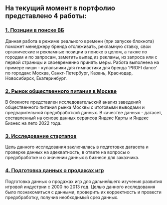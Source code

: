 ## На текущий момент в портфолио представлено 4 работы:
### [1. Позиции в поиске ВБ](https://github.com/selemenovaaa/Portfolio/blob/main/1.%20%D0%9F%D0%BE%D0%B7%D0%B8%D1%86%D0%B8%D0%B8%20%D0%B2%20%D0%BF%D0%BE%D0%B8%D1%81%D0%BA%D0%B5%20%D0%92%D0%91/1.%20%D0%9F%D0%BE%D0%B7%D0%B8%D1%86%D0%B8%D0%B8%20%D0%B2%20%D0%BF%D0%BE%D0%B8%D1%81%D0%BA%D0%B5%20%D0%92%D0%91.ipynb)
Данная работа в режиме реального времени (при запуске блокнота) поможет менеджеру бренда отслеживать, рекламную ставку, свои органические и рекламные позиции в поиске в целом, а также по городам и по запросам, заметить выпад из рекламы, из запроса или с первой страницы и своевременно принять меры. 
Работа выполнена на примере ниши - купальники для гимнастики для бренда 'PROFI dance' по городам: Москва, Санкт-Петербург, Казань, Краснодар, Новосибирск, Екатеринбург.

### [2.	Рынок общественного питания в Москве](https://github.com/selemenovaaa/Portfolio/blob/main/2.%20%D0%A0%D1%8B%D0%BD%D0%BE%D0%BA%20%D0%BE%D0%B1%D1%89%D0%B5%D1%81%D1%82%D0%B2%D0%B5%D0%BD%D0%BD%D0%BE%D0%B3%D0%BE%20%D0%BF%D0%B8%D1%82%D0%B0%D0%BD%D0%B8%D1%8F%20%D0%B2%20%D0%9C%D0%BE%D1%81%D0%BA%D0%B2%D0%B5/2.%20%D0%A0%D1%8B%D0%BD%D0%BE%D0%BA%20%D0%BE%D0%B1%D1%89%D0%B5%D1%81%D1%82%D0%B2%D0%B5%D0%BD%D0%BD%D0%BE%D0%B3%D0%BE%20%D0%BF%D0%B8%D1%82%D0%B0%D0%BD%D0%B8%D1%8F%20%D0%B2%20%D0%9C%D0%BE%D1%81%D0%BA%D0%B2%D0%B5.ipynb)
В блокноте представлен исследовательский анализ заведений общественного питания рынка Москвы с итоговыми выводами и предварительной предобработкой данных.  В качестве данных - датасет, составленный на основе данных сервисов Яндекс Карты и Яндекс Бизнес на лето 2022 года.

### [3.	Исследование стартапов](https://github.com/selemenovaaa/Portfolio/blob/main/3.%20%D0%98%D1%81%D1%81%D0%BB%D0%B5%D0%B4%D0%BE%D0%B2%D0%B0%D0%BD%D0%B8%D0%B5%20%D1%81%D1%82%D0%B0%D1%80%D1%82%D0%B0%D0%BF%D0%BE%D0%B2/3.%20%D0%98%D1%81%D1%81%D0%BB%D0%B5%D0%B4%D0%BE%D0%B2%D0%B0%D0%BD%D0%B8%D0%B5%20%D1%81%D1%82%D0%B0%D1%80%D1%82%D0%B0%D0%BF%D0%BE%D0%B2.ipynb)
Цель данного исследования заключалась в подготовке датасета и проверке данных на адекватность, в ответе на вопросы о предобработке и о значении данных в бизнесе для заказчика.

### [4. Подготовка данных о продажах игр](https://github.com/selemenovaaa/Portfolio/blob/main/4.%20%D0%9F%D0%BE%D0%B4%D0%B3%D0%BE%D1%82%D0%BE%D0%B2%D0%BA%D0%B0%20%D0%B4%D0%B0%D0%BD%D0%BD%D1%8B%D1%85%20%D0%BE%20%D0%BF%D1%80%D0%BE%D0%B4%D0%B0%D0%B6%D0%B0%D1%85%20%D0%B8%D0%B3%D1%80/4.%20%D0%9F%D0%BE%D0%B4%D0%B3%D0%BE%D1%82%D0%BE%D0%B2%D0%BA%D0%B0%20%D0%B4%D0%B0%D0%BD%D0%BD%D1%8B%D1%85%20%D0%BE%20%D0%BF%D1%80%D0%BE%D0%B4%D0%B0%D0%B6%D0%B0%D1%85%20%D0%B8%D0%B3%D1%80.ipynb)
Подготовка данных о продажах игр для дальнейшего изучения развития игровой индустрии с 2000 по 2013 год. Целью данного исследования было познакомиться с данными, проверить их корректность и провести предобработку, получив необходимый срез данных.
